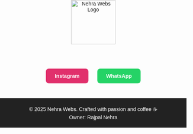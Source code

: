<!DOCTYPE html>
<html lang="en">
<head>
  <meta charset="UTF-8">
  <title>Nehra Webs</title>
  <style>
    body {
      font-family: Arial, sans-serif;
      margin: 0;
      padding: 0;
      text-align: center;
    }

    header {
      background-color: #f9f9f9;
      padding: 20px;
    }

    .logo {
      height: 120px;
      width: auto;
    }

    .contact-buttons {
      margin: 30px 0;
    }

    .contact-buttons a {
      text-decoration: none;
      color: white;
      background-color: #25D366; /* WhatsApp green */
      padding: 12px 24px;
      margin: 10px;
      border-radius: 8px;
      display: inline-block;
      font-weight: bold;
    }

    .contact-buttons a:first-child {
      background-color: #E1306C; /* Instagram pink */
    }

    footer {
      background-color: #222;
      color: #fff;
      padding: 20px;
      font-size: 14px;
    }
  </style>
</head>
<body>

<header>
  <!-- Update the file name if different -->
  <img src="nehra-logo.jpg" alt="Nehra Webs Logo" class="logo">
</header>

<section id="contact">
  <div class="contact-buttons">
    <a href="https://www.instagram.com/rajpalnehra001" target="_blank">Instagram</a>
    <a href="https://wa.me/917851867154?text=I%20need%20a%20website" target="_blank">WhatsApp</a>
  </div>
</section>

<footer>
  &copy; 2025 Nehra Webs. Crafted with passion and coffee ☕<br>
  Owner: Rajpal Nehra
</footer>

<script>
  function scrollToContact() {
    document.getElementById("contact").scrollIntoView({ behavior: "smooth" });
  }
</script>

</body>
</html>
